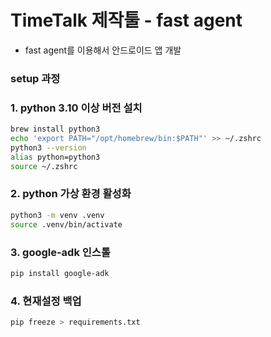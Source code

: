 # TimeTalk 제작툴 - fast agent 
 - fast agent를 이용해서 안드로이드 앱 개발 

### setup 과정

### 1. python 3.10 이상 버전 설치 
```bash
brew install python3
echo 'export PATH="/opt/homebrew/bin:$PATH"' >> ~/.zshrc
python3 --version
alias python=python3
source ~/.zshrc
```

### 2. python 가상 환경 활성화
```bash 
python3 -m venv .venv
source .venv/bin/activate
```

### 3. google-adk 인스톨 
```bash
pip install google-adk
```

### 4. 현재설정 백업 
```bash
pip freeze > requirements.txt
```
